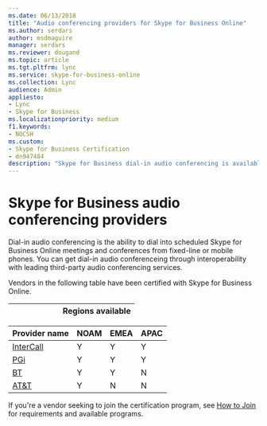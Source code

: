 ```yaml
---
ms.date: 06/13/2018
title: "Audio conferencing providers for Skype for Business Online"
ms.author: serdars
author: msdmaguire
manager: serdars
ms.reviewer: dougand
ms.topic: article
ms.tgt.pltfrm: lync
ms.service: skype-for-business-online
ms.collection: Lync
audience: Admin
appliesto:
- Lync
- Skype for Business 
ms.localizationpriority: medium
f1.keywords:
- NOCSH
ms.custom:
- Skype for Business Certification
- dn947484
description: "Skype for Business dial-in audio conferencing is available through third-party audio conferencing services."
---
```


# Skype for Business audio conferencing providers

Dial-in audio conferencing is the ability to dial into scheduled Skype for Business Online meetings and conferences from fixed-line or mobile phones. You can get dial-in audio conferenceing through interoperability with leading third-party audio conferencing services.

Vendors in the following table have been certified with Skype for Business Online.

|&nbsp;|&nbsp;|&nbsp;|&nbsp;|&nbsp;|Regions available|
|---|---|---|---|---|---|

|Provider name|NOAM|EMEA|APAC|
|---|---|---|---|
|[InterCall](http://www.intercall.com/services/unified-communication/office365-lyncOnline.php)|Y|Y|Y|
|[PGi](http://www.pgi.com/products/microsoft-lync-online/)|Y|Y|Y|
[BT](http://www.btconferencing.com)|Y|Y|N|
|[AT&T](https://www.business.att.com/)|Y|N|N|

If you're a vendor seeking to join the certification program, see [How to Join](how-to-join.md) for requirements and available programs.

